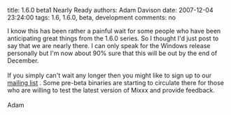 title: 1.6.0 beta1 Nearly Ready
authors: Adam Davison
date: 2007-12-04 23:24:00
tags: 1.6, 1.6.0, beta, development
comments: no

I know this has been rather a painful wait for some people who have been anticipating great things from the 1.6.0 series. So I thought I'd just post to say that we are nearly there. I can only speak for the Windows release personally but I'm now about 90% sure that this will be out by the end of December.<br />
<br />
If you simply can't wait any longer then you might like to sign up to our <a href="https://lists.sourceforge.net/lists/listinfo/mixxx-devel">mailing list</a>
. Some pre-beta binaries are starting to circulate there for those who are willing to test the latest version of Mixxx and provide feedback.<br />
<br />
Adam
